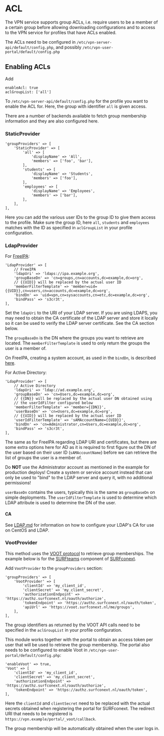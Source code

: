 # ACL

The VPN service supports group ACLs, i.e. require users to be a member of a 
certain group before allowing downloading configurations and to access to the 
VPN service for profiles that have ACLs enabled.

The ACLs need to be configured in `/etc/vpn-server-api/default/config.php`, and
possibly `/etc/vpn-user-portal/default/config.php`

## Enabling ACLs

Add

    enableAcl: true
    aclGroupList: ['all']

To `/etc/vpn-server-api/default/config.php` for the profile you want to 
enable the ACL for. Here, the group with identifier `all` is given access.

There are a number of backends available to fetch group membership 
information and they are also configured here.

### StaticProvider

    'groupProviders' => [
        'StaticProvider' => [
            'all' => [
                'displayName' => 'All',
                'members' => ['foo', 'bar'],
            ],
            'students' => [
                'displayName' => 'Students',
                'members' => ['foo'],
            ],
            'employees' => [
                'displayName' => 'Employees',
                'members' => ['bar'],
            ],
        ],
    ],

Here you can add the various user IDs to the group ID to give them access to
the profile. Make sure the group ID, here `all`, `students` and `employees` 
matches with the ID as specified in `aclGroupList` in your profile 
configuration.

### LdapProvider

For [FreeIPA](https://www.freeipa.org/):

    'LdapProvider' => [
        // FreeIPA
        'ldapUri' => 'ldaps://ipa.example.org',
        'groupBaseDn' => 'cn=groups,cn=accounts,dc=example,dc=org',
        // {{UID}} will be replaced by the actual user ID
        'memberFilterTemplate' => 'member=uid={{UID}},cn=users,cn=accounts,dc=example,dc=org',
        'bindDn' => 'uid=vpn,cn=sysaccounts,cn=etc,dc=example,dc=org',
        'bindPass' => 's3cr3t',
    ],

Set the `ldapUri` to the URI of your LDAP server. If you are using LDAPS, you 
may need to obtain the CA certificate of the LDAP server and store it 
locally so it can be used to verify the LDAP server certificate. See the
CA section below.

The `groupBaseDn` is the DN where the groups you want to retrieve are located. 
The `memberFilterTemplate` is used to only return the groups the user is a 
member of.

On FreeIPA, creating a system account, as used in the `bindDn`, is described 
[here](https://www.freeipa.org/page/HowTo/LDAP).

For Active Directory: 

    'LdapProvider' => [
        // Active Directory
        'ldapUri' => 'ldap://ad.example.org',
        'groupBaseDn' => 'cn=Users,dc=example,dc=org',
        // {{DN}} will be replaced by the actual user DN obtained using
        // the userIdFilter configured below
        'memberFilterTemplate' => 'member={{DN}}',
        'userBaseDn' => 'cn=Users,dc=example,dc=org',
        // {{UID}} will be replaced by the actual user ID
        'userIdFilterTemplate' => 'sAMAccountName={{UID}}',
        'bindDn' => 'cn=Administrator,cn=Users,dc=example,dc=org',
        'bindPass' => 's3cr3t',
    ],

The same as for FreeIPA regarding LDAP URI and certificates, but there are some 
extra options here for AD as it is required to first figure out the DN of the 
user based on their user ID (`sAMAccountName`) before we can retrieve the list 
of groups the user is a member of.

Do **NOT** use the Administrator account as mentioned in the example for 
production deploys! Create a system or service account instead that can only 
be used to "bind" to the LDAP server and query it, with no additional 
permissions!

`userBaseDn` contains the users, typically this is the same as `groupBaseDn` 
on simple deployments. The `userIdFilterTemplate` is used to determine which 
LDAP attribute is used to determine the DN of the user.

#### CA

See [LDAP.md](LDAP.md#ca) for information on how to configure your LDAP's CA 
for use on CentOS and LDAP.

### VootProvider

This method uses the [VOOT protocol](http://openvoot.org/) to retrieve group 
memberships. The example below is for the 
[SURFteams](https://teams.surfconext.nl) component of 
[SURFconext](https://www.surf.nl/en/services-and-products/surfconext/index.html).

Add `VootProvider` to the `groupProviders` section:
    
    'groupProviders' => [
        'VootProvider' => [
            'clientId' => 'my_client_id',
            'clientSecret' => 'my_client_secret',
            'authorizationEndpoint' => 'https://authz.surfconext.nl/oauth/authorize',
            'tokenEndpoint' => 'https://authz.surfconext.nl/oauth/token',
            'apiUrl' => 'https://voot.surfconext.nl/me/groups',
        ],
    ],

The group identifiers as returned by the VOOT API calls need to be specified
in the `aclGroupList` in your profile configuration.

This module works together with the portal to obtain an access token per user
that will be used to retrieve the group membership. The portal also needs to
be configured to enable Voot in `/etc/vpn-user-portal/default/config.php`: 

    'enableVoot' => true,
    'Voot' => [
        'clientId' => 'my_client_id',
        'clientSecret' => 'my_client_secret',
        'authorizationEndpoint' => 'https://authz.surfconext.nl/oauth/authorize',
        'tokenEndpoint' => 'https://authz.surfconext.nl/oauth/token',
    ],

Here the `clientId` and `clientSecret` need to be replaced with the actual 
secrets obtained when registering the portal for SURFconext. The redirect URI 
that needs to be registered is 
`https://vpn.example/portal/_voot/callback`.

The group membership will be automatically obtained when the user logs in.
